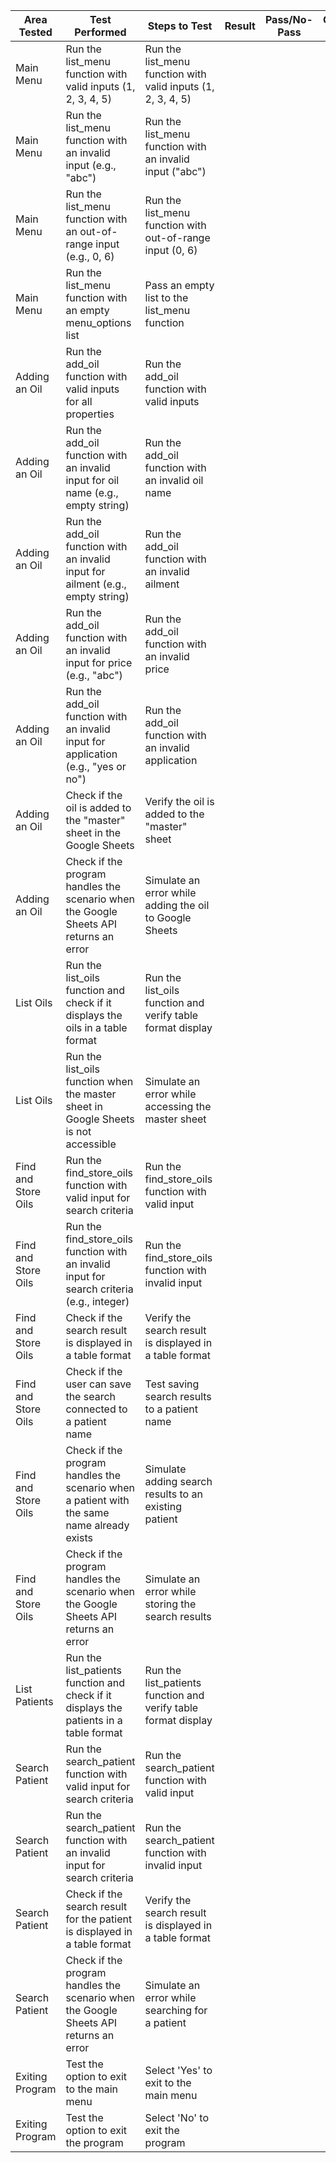| Area Tested         | Test Performed                                                                          | Steps to Test                                                 | Result | Pass/No-Pass    | Corrective Action |
|---------------------|-----------------------------------------------------------------------------------------|--------------------------------------------------------------|--------------|-----------|-------------------|
| Main Menu           | Run the list_menu function with valid inputs (1, 2, 3, 4, 5)                          | Run the list_menu function with valid inputs (1, 2, 3, 4, 5) |              |           |                   |
| Main Menu           | Run the list_menu function with an invalid input (e.g., "abc")                         | Run the list_menu function with an invalid input ("abc")     |              |           |                   |
| Main Menu           | Run the list_menu function with an out-of-range input (e.g., 0, 6)                     | Run the list_menu function with out-of-range input (0, 6)     |              |           |                   |
| Main Menu           | Run the list_menu function with an empty menu_options list                            | Pass an empty list to the list_menu function                  |              |           |                   |
| Adding an Oil       | Run the add_oil function with valid inputs for all properties                         | Run the add_oil function with valid inputs                   |              |           |                   |
| Adding an Oil       | Run the add_oil function with an invalid input for oil name (e.g., empty string)        | Run the add_oil function with an invalid oil name             |              |           |                   |
| Adding an Oil       | Run the add_oil function with an invalid input for ailment (e.g., empty string)         | Run the add_oil function with an invalid ailment              |              |           |                   |
| Adding an Oil       | Run the add_oil function with an invalid input for price (e.g., "abc")                  | Run the add_oil function with an invalid price                |              |           |                   |
| Adding an Oil       | Run the add_oil function with an invalid input for application (e.g., "yes or no")      | Run the add_oil function with an invalid application          |              |           |                   |
| Adding an Oil       | Check if the oil is added to the "master" sheet in the Google Sheets                    | Verify the oil is added to the "master" sheet                 |              |           |                   |
| Adding an Oil       | Check if the program handles the scenario when the Google Sheets API returns an error   | Simulate an error while adding the oil to Google Sheets       |              |           |                   |
| List Oils           | Run the list_oils function and check if it displays the oils in a table format          | Run the list_oils function and verify table format display   |              |           |                   |
| List Oils           | Run the list_oils function when the master sheet in Google Sheets is not accessible     | Simulate an error while accessing the master sheet            |              |           |                   |
| Find and Store Oils | Run the find_store_oils function with valid input for search criteria                   | Run the find_store_oils function with valid input             |              |           |                   |
| Find and Store Oils | Run the find_store_oils function with an invalid input for search criteria (e.g., integer) | Run the find_store_oils function with invalid input          |              |           |                   |
| Find and Store Oils | Check if the search result is displayed in a table format                                 | Verify the search result is displayed in a table format       |              |           |                   |
| Find and Store Oils | Check if the user can save the search connected to a patient name                          | Test saving search results to a patient name                  |              |           |                   |
| Find and Store Oils | Check if the program handles the scenario when a patient with the same name already exists | Simulate adding search results to an existing patient         |              |           |                   |
| Find and Store Oils | Check if the program handles the scenario when the Google Sheets API returns an error      | Simulate an error while storing the search results            |              |           |                   |
| List Patients       | Run the list_patients function and check if it displays the patients in a table format    | Run the list_patients function and verify table format display |              |           |                   |
| Search Patient      | Run the search_patient function with valid input for search criteria                    | Run the search_patient function with valid input              |              |           |                   |
| Search Patient      | Run the search_patient function with an invalid input for search criteria                 | Run the search_patient function with invalid input           |              |           |                   |
| Search Patient      | Check if the search result for the patient is displayed in a table format                  | Verify the search result is displayed in a table format       |              |           |                   |
| Search Patient      | Check if the program handles the scenario when the Google Sheets API returns an error       | Simulate an error while searching for a patient               |              |           |                   |
| Exiting Program     | Test the option to exit to the main menu                                                    | Select 'Yes' to exit to the main menu                         |              |           |                   |
| Exiting Program     | Test the option to exit the program                                                         | Select 'No' to exit the program                               |              |           |                   |